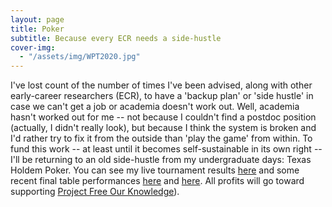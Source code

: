 ```yaml
---
layout: page
title: Poker
subtitle: Because every ECR needs a side-hustle
cover-img:
  - "/assets/img/WPT2020.jpg"
---
```


I've lost count of the number of times I've been advised, along with other early-career researchers (ECR), to have a 'backup plan' or 'side hustle' in case we can't get a job or academia doesn't work out. Well, academia hasn't worked out for me -- not because I couldn't find a postdoc position (actually, I didn't really look), but because I think the system is broken and I'd rather try to fix it from the outside than 'play the game' from within. To fund this work -- at least until it becomes self-sustainable in its own right -- I'll be returning to an old side-hustle from my undergraduate days: Texas Holdem Poker. You can see my live tournament results [here](https://pokerdb.thehendonmob.com/player.php?a=r&n=585943) and some recent final table performances [here](https://fb.watch/3dq0ZmVWkX/) and [here](https://fb.watch/4f3_JWuVZf/). All profits will go toward supporting [Project Free Our Knowledge](https://freeourknowledge.org/)). 
